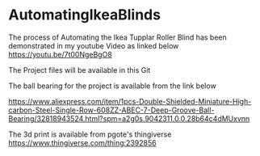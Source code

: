 # AutomatingIkeaBlinds
The process of Automating the Ikea Tupplar Roller Blind has been demonstrated in my youtube Video as linked below
https://youtu.be/7t00NgeBgO8

The Project files will be available in this Git

The ball bearing for the project is available from the link below

https://www.aliexpress.com/item/1pcs-Double-Shielded-Miniature-High-carbon-Steel-Single-Row-608ZZ-ABEC-7-Deep-Groove-Ball-Bearing/32818943524.html?spm=a2g0s.9042311.0.0.28b64c4dMUxvnn

The 3d print is available from pgote's thingiverse
https://www.thingiverse.com/thing:2392856
